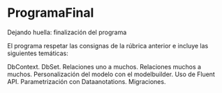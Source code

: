 # ProgramaFinal

Dejando huella: finalización del programa

El programa respetar las consignas de la rúbrica anterior e incluye las siguientes temáticas:

DbContext.
DbSet.
Relaciones uno a muchos.
Relaciones muchos a muchos.
Personalización del modelo con el modelbuilder.
Uso de Fluent API.
Parametrización con Dataanotations.
Migraciones.
